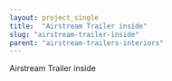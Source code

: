 ```yaml
---
layout: project_single
title:  "Airstream Trailer inside"
slug: "airstream-trailer-inside"
parent: "airstream-trailers-interiors"
---
```

Airstream Trailer inside